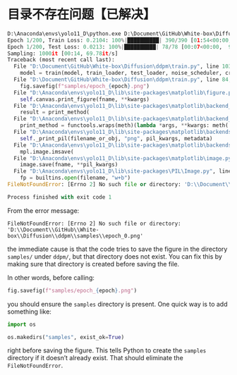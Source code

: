 # 目录不存在问题【已解决】

```python
D:\Anaconda\envs\yolo11_D\python.exe D:\Document\GitHub\White-box\Diffusion\ddpm\train.py 
Epoch 1/200, Train Loss: 0.2104: 100%|██████████| 390/390 [01:54<00:00,  3.41it/s]
Epoch 1/200, Test Loss: 0.0213: 100%|██████████| 78/78 [00:07<00:00,  9.83it/s]
Sampling: 1000it [00:14, 69.78it/s]
Traceback (most recent call last):
  File "D:\Document\GitHub\White-box\Diffusion\ddpm\train.py", line 103, in <module>
    model = train(model, train_loader, test_loader, noise_scheduler, criterion, optimizer, device, args.epochs, args.img_size)
  File "D:\Document\GitHub\White-box\Diffusion\ddpm\train.py", line 84, in train
    fig.savefig(f"samples/epoch_{epoch}.png")
  File "D:\Anaconda\envs\yolo11_D\lib\site-packages\matplotlib\figure.py", line 3378, in savefig
    self.canvas.print_figure(fname, **kwargs)
  File "D:\Anaconda\envs\yolo11_D\lib\site-packages\matplotlib\backend_bases.py", line 2366, in print_figure
    result = print_method(
  File "D:\Anaconda\envs\yolo11_D\lib\site-packages\matplotlib\backend_bases.py", line 2232, in <lambda>
    print_method = functools.wraps(meth)(lambda *args, **kwargs: meth(
  File "D:\Anaconda\envs\yolo11_D\lib\site-packages\matplotlib\backends\backend_agg.py", line 509, in print_png
    self._print_pil(filename_or_obj, "png", pil_kwargs, metadata)
  File "D:\Anaconda\envs\yolo11_D\lib\site-packages\matplotlib\backends\backend_agg.py", line 458, in _print_pil
    mpl.image.imsave(
  File "D:\Anaconda\envs\yolo11_D\lib\site-packages\matplotlib\image.py", line 1689, in imsave
    image.save(fname, **pil_kwargs)
  File "D:\Anaconda\envs\yolo11_D\lib\site-packages\PIL\Image.py", line 2563, in save
    fp = builtins.open(filename, "w+b")
FileNotFoundError: [Errno 2] No such file or directory: 'D:\\Document\\GitHub\\White-box\\Diffusion\\ddpm\\samples\\epoch_0.png'

Process finished with exit code 1

```

From the error message:

```
FileNotFoundError: [Errno 2] No such file or directory: 'D:\\Document\\GitHub\\White-box\\Diffusion\\ddpm\\samples\\epoch_0.png'
```

the immediate cause is that the code tries to save the figure in the directory `samples/` under `ddpm/`, but that directory does not exist. You can fix this by making sure that directory is created before saving the file.

In other words, before calling:

```python
fig.savefig(f"samples/epoch_{epoch}.png")
```

you should ensure the `samples` directory is present. One quick way is to add something like:

```python
import os

os.makedirs("samples", exist_ok=True)
```

right before saving the figure. This tells Python to create the `samples` directory if it doesn’t already exist. That should eliminate the `FileNotFoundError`.